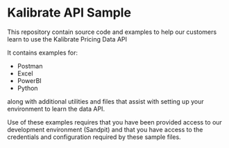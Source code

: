 # Kalibrate API Sample

This repository contain source code and examples to help our customers learn to use the Kalibrate Pricing Data API

It contains examples for: 

- Postman
- Excel
- PowerBI
- Python

along with additional utilities and files that assist with setting up your environment to learn the data API.

Use of these examples requires that you have been provided access to our development environment (Sandpit) and that you have access to the credentials and configuration required by these sample files.
